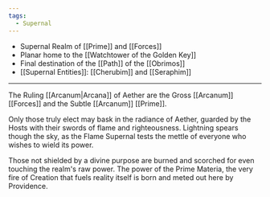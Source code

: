 ```yaml
---
tags:
  - Supernal
---
```

- Supernal Realm of [[Prime]] and [[Forces]]
- Planar home to the [[Watchtower of the Golden Key]]
- Final destination of the [[Path]] of the [[Obrimos]]
- [[Supernal Entities]]: [[Cherubim]] and [[Seraphim]]

---

The Ruling [[Arcanum|Arcana]] of Aether are the Gross [[Arcanum]] [[Forces]] and the Subtle [[Arcanum]] [[Prime]].

Only those truly elect may bask in the radiance of Aether, guarded by the Hosts with their swords of flame and righteousness. Lightning spears though the sky, as the Flame Supernal tests the mettle of everyone who wishes to wield its power. 

Those not shielded by a divine purpose are burned and scorched for even touching the realm's raw power. The power of the Prime Materia, the very fire of Creation that fuels reality itself is born and meted out here by Providence.


